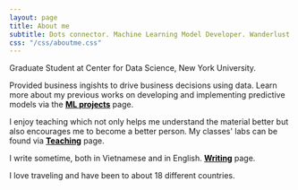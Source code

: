 ```yaml
---
layout: page
title: About me
subtitle: Dots connector. Machine Learning Model Developer. Wanderlust.
css: "/css/aboutme.css"
---
```


<div id="aboutme-section">

<p class="about-text">
<span class="fa fa-fa fa-institution about-icon"></span>
Graduate Student at Center for Data Science, New York University.
</p>

<p class="about-text">
  
<span class="fa fa-code about-icon"></span>
Provided business ingishts to drive business decisions using data. Learn more about my previous works on developing and implementing predictive models via the <strong><a href="https://nhungle714.github.io/projects" target="_blank" style="color:black; text-decoration: underline;">ML projects</a></strong> page.
</p>

<p class="about-text">
<span class="fas fa-chalkboard-teacher"></span>
I enjoy teaching which not only helps me understand the material better but also encourages me to become a better person. My classes' labs can be found via <strong><a href="https://nhungle714.github.io/teaching/teachingIndex/" target="_blank" style="color:black; text-decoration: underline;">Teaching</a></strong> page.
</p>

<p class="about-text">
<span class="fa fa-pencil about-icon"></span>
I write sometime, both in Vietnamese and in English. <strong><a href="https://nhungle714.github.io/writing" target="_blank" style="color:black; text-decoration: underline;">Writing</a></strong> page.
</p>

<p class="about-text">
<span class="fa fa-globe about-icon"></span> 
I love traveling and have been to about 18 different countries.
</p>


</div>
